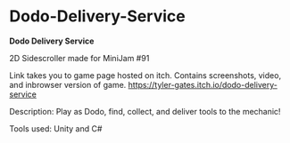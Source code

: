 # Dodo-Delivery-Service


**Dodo Delivery Service**

2D Sidescroller made for MiniJam #91 

Link takes you to game page hosted on itch. Contains screenshots, video, and inbrowser version of game. 
https://tyler-gates.itch.io/dodo-delivery-service

Description:
  Play as Dodo, find, collect, and deliver tools to the mechanic!

Tools used: 
  Unity and C#


